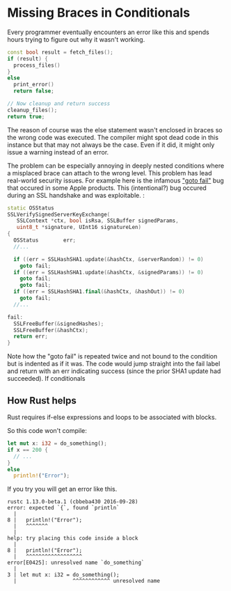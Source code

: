 # Missing Braces in Conditionals

Every programmer eventually encounters an error like this and spends hours trying to figure out why it wasn't working.

```c++
const bool result = fetch_files();
if (result) {
  process_files()
}
else
  print_error()
  return false;

// Now cleanup and return success
cleanup_files();
return true;
```

The reason of course was the else statement wasn't enclosed in braces so the wrong code was executed. The compiler might spot dead code in this instance but that may not always be the case. Even if it did, it might only issue a warning instead of an error.

The problem can be especially annoying in deeply nested conditions where a misplaced brace can attach to the wrong level.
This problem has lead real-world security issues. For example here is the infamous ["goto fail"](https://www.imperialviolet.org/2014/02/22/applebug.html) bug that occured in some Apple products. This (intentional?) bug occured during an SSL handshake and was exploitable. :

```c++
static OSStatus
SSLVerifySignedServerKeyExchange(
   SSLContext *ctx, bool isRsa, SSLBuffer signedParams,
   uint8_t *signature, UInt16 signatureLen)
{
  OSStatus        err;
  //...

  if ((err = SSLHashSHA1.update(&hashCtx, &serverRandom)) != 0)
    goto fail;
  if ((err = SSLHashSHA1.update(&hashCtx, &signedParams)) != 0)
    goto fail;
    goto fail;
  if ((err = SSLHashSHA1.final(&hashCtx, &hashOut)) != 0)
    goto fail;
  //...

fail:
  SSLFreeBuffer(&signedHashes);
  SSLFreeBuffer(&hashCtx);
  return err;
}
```

Note how the "goto fail" is repeated twice and not bound to the condition but is indented as if it was. The code would jump straight into the fail label and return with an err indicating success (since the prior SHA1 update had succeeded). If conditionals

## How Rust helps

Rust requires if-else expressions and loops to be associated with blocks.

So this code won't compile:

```rust
let mut x: i32 = do_something();
if x == 200 {
  // ...
}
else
  println!("Error");
```

If you try you will get an error like this.

```
rustc 1.13.0-beta.1 (cbbeba430 2016-09-28)
error: expected `{`, found `println`
  |
8 |   println!("Error");
  |   ^^^^^^^
  |
help: try placing this code inside a block
  |
8 |   println!("Error");
  |   ^^^^^^^^^^^^^^^^^^
error[E0425]: unresolved name `do_something`
  |
3 | let mut x: i32 = do_something();
  |                  ^^^^^^^^^^^^ unresolved name
```
